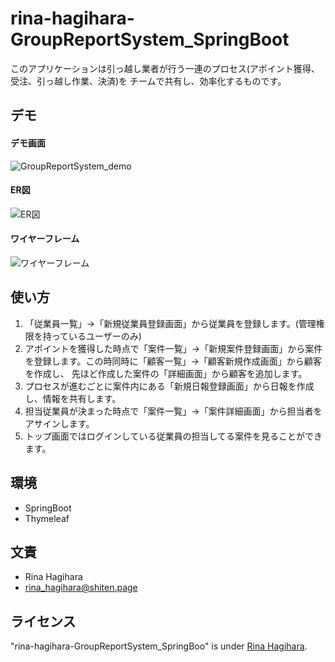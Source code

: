 # rina-hagihara-GroupReportSystem_SpringBoot

このアプリケーションは引っ越し業者が行う一連のプロセス(アポイント獲得、受注、引っ越し作業、決済)を
チームで共有し、効率化するものです。


## デモ
#### デモ画面
![GroupReportSystem_demo](https://user-images.githubusercontent.com/105138680/201002542-bfde4a64-399e-4660-9076-d407bda773f0.png)


#### ER図
![ER図](https://user-images.githubusercontent.com/105138680/201304608-30e65ff3-dc8b-4407-b37b-de9346affbb6.png)


#### ワイヤーフレーム
![ワイヤーフレーム](https://user-images.githubusercontent.com/105138680/201299984-44941e3f-697d-4991-956c-a8133d0ffb78.png)


## 使い方

1. 「従業員一覧」→「新規従業員登録画面」から従業員を登録します。(管理権限を持っているユーザーのみ)
1. アポイントを獲得した時点で「案件一覧」→「新規案件登録画面」から案件を登録します。この時同時に「顧客一覧」→「顧客新規作成画面」から顧客を作成し、
先ほど作成した案件の「詳細画面」から顧客を追加します。
1. プロセスが進むごとに案件内にある「新規日報登録画面」から日報を作成し、情報を共有します。
1. 担当従業員が決まった時点で「案件一覧」→「案件詳細画面」から担当者をアサインします。
1. トップ画面ではログインしている従業員の担当してる案件を見ることができます。



## 環境

* SpringBoot
* Thymeleaf



## 文責

* Rina Hagihara
* rina_hagihara@shiten.page



## ライセンス

"rina-hagihara-GroupReportSystem_SpringBoo" is under [Rina Hagihara](#).



